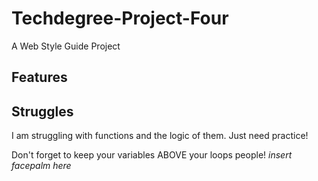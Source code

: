 # Techdegree-Project-Four
A Web Style Guide Project

## Features


## Struggles
I am struggling with functions and the logic of them. Just need practice!

Don't forget to keep your variables ABOVE your loops people! *insert facepalm here*